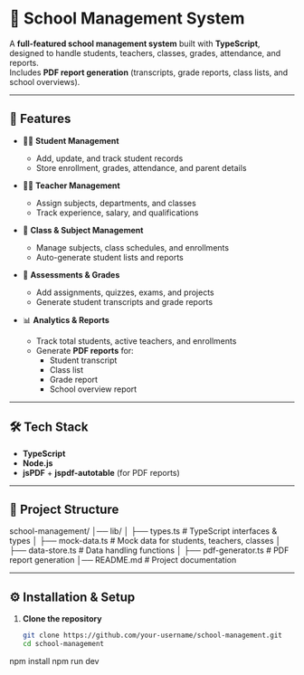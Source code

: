 # 🏫 School Management System

A **full-featured school management system** built with **TypeScript**, designed to handle students, teachers, classes, grades, attendance, and reports.  
Includes **PDF report generation** (transcripts, grade reports, class lists, and school overviews).

---

## 🚀 Features

- 👩‍🎓 **Student Management**
  - Add, update, and track student records
  - Store enrollment, grades, attendance, and parent details

- 👨‍🏫 **Teacher Management**
  - Assign subjects, departments, and classes
  - Track experience, salary, and qualifications

- 🏫 **Class & Subject Management**
  - Manage subjects, class schedules, and enrollments
  - Auto-generate student lists and reports

- 📝 **Assessments & Grades**
  - Add assignments, quizzes, exams, and projects
  - Generate student transcripts and grade reports

- 📊 **Analytics & Reports**
  - Track total students, active teachers, and enrollments
  - Generate **PDF reports** for:
    - Student transcript
    - Class list
    - Grade report
    - School overview report

---

## 🛠️ Tech Stack

- **TypeScript**
- **Node.js**
- **jsPDF** + **jspdf-autotable** (for PDF reports)

---

## 📂 Project Structure

school-management/
│── lib/
│ ├── types.ts # TypeScript interfaces & types
│ ├── mock-data.ts # Mock data for students, teachers, classes
│ ├── data-store.ts # Data handling functions
│ ├── pdf-generator.ts # PDF report generation
│── README.md # Project documentation



---

## ⚙️ Installation & Setup

1. **Clone the repository**
   ```bash
   git clone https://github.com/your-username/school-management.git
   cd school-management
npm install
npm run dev
